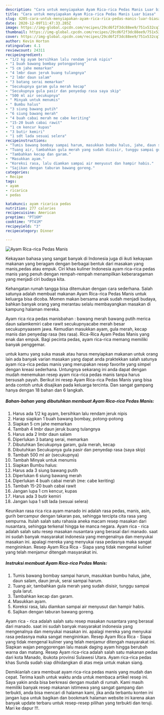 ```yaml
---
description: "Cara untuk menyiapakan Ayam Rica-rica Pedas Manis Luar biasa"
title: "Cara untuk menyiapakan Ayam Rica-rica Pedas Manis Luar biasa"
slug: 4205-cara-untuk-menyiapakan-ayam-rica-rica-pedas-manis-luar-biasa
date: 2020-12-09T11:47:33.285Z
image: https://img-global.cpcdn.com/recipes/29cd6f2f3dc88ee9/751x532cq70/ayam-rica-rica-pedas-manis-foto-resep-utama.jpg
thumbnail: https://img-global.cpcdn.com/recipes/29cd6f2f3dc88ee9/751x532cq70/ayam-rica-rica-pedas-manis-foto-resep-utama.jpg
cover: https://img-global.cpcdn.com/recipes/29cd6f2f3dc88ee9/751x532cq70/ayam-rica-rica-pedas-manis-foto-resep-utama.jpg
author: Kevin Horton
ratingvalue: 4.1
reviewcount: 24311
recipeingredient:
- "1/2 kg ayam bersihkan lalu rendam jeruk nipis"
- "1 buah bawang bombay potongpotong"
- "5 cm jahe memarkan"
- "4 lmbr daun jeruk buang tulangnya"
- "2 lmbr daun salam"
- "3 batang serai memarkan"
- "Secukupnya garam gula merah kecap"
- "Secukupnya gula pasir dan penyedap rasa saya skip"
- "500 ml air secukupnya"
- " Minyak untuk menumis"
- " Bumbu halus"
- "3 siung bawang putih"
- "6 siung bawang merah"
- "4 buah cabai merah me cabe keriting"
- "15-20 buah cabai rawit"
- "1 cm kencur kupas"
- "3 butir kemiri"
- "1 sdt lada sesuai selera"
recipeinstructions:
- "Tumis bawang bombay sampai harum, masukkan bumbu halus, jahe, daun salam, daun jeruk, serai sampai harum."
- "Tuang air, tambahkan gula merah yang sudah disisir, tunggu sampai gula larut."
- "Tambahkan kecap dan garam."
- "Masukkan ayam."
- "Koreksi rasa, lalu diamkan sampai air menyusut dan hampir habis."
- "Sajikan dengan taburan bawang goreng."
categories:
- Recipe
tags:
- ayam
- ricarica
- pedas

katakunci: ayam ricarica pedas 
nutrition: 277 calories
recipecuisine: American
preptime: "PT16M"
cooktime: "PT41M"
recipeyield: "3"
recipecategory: Dinner

---
```



![Ayam Rica-rica Pedas Manis](https://img-global.cpcdn.com/recipes/29cd6f2f3dc88ee9/751x532cq70/ayam-rica-rica-pedas-manis-foto-resep-utama.jpg)

Kekayaan bahasa yang sangat banyak di Indonesia juga di ikuti kekayaan makanan yang beragam dengan berbagai bentuk dari masakan yang manis,pedas atau empuk. Ciri khas kuliner Indonesia ayam rica-rica pedas manis yang penuh dengan rempah-rempah menampilkan keberaragaman yang menjadi ciri budaya kita.


Kehangatan rumah tangga bisa ditemukan dengan cara sederhana. Salah satunya adalah membuat makanan Ayam Rica-rica Pedas Manis untuk keluarga bisa dicoba. Momen makan bersama anak sudah menjadi budaya, bahkan banyak orang yang merantau selalu membayangkan masakan di kampung halaman mereka.

Ayam rica rica pedas manisbahan : bawang merah bawang putih merica daun salamkemiri cabe rawit secukupnyacabe merah besar secukupnyaasem jawa. Kemudian masukkan ayam, gula merah, kecap manis dan penyedap rasa (tes rasa). Rica-Rica Ayam Pedas Manis yang enak dan empuk. Bagi pecinta pedas, ayam rica-rica memang memiliki banyak penggemar.

untuk kamu yang suka masak atau harus menyiapkan makanan untuk orang lain ada banyak varian masakan yang dapat anda praktekkan salah satunya ayam rica-rica pedas manis yang merupakan resep favorite yang simpel dengan kreasi sederhana. Untungnya sekarang ini anda dapat dengan mudah menemukan resep ayam rica-rica pedas manis tanpa harus bersusah payah.
Berikut ini resep Ayam Rica-rica Pedas Manis yang bisa anda contoh untuk disajikan pada keluarga tercinta. Dan sangat gampang hanya dengan 18 bahan dan 6 langkah.


<!--inarticleads1-->

##### Bahan-bahan yang dibutuhkan membuat Ayam Rica-rica Pedas Manis:

1. Harus ada 1/2 kg ayam, bersihkan lalu rendam jeruk nipis
1. Harap siapkan 1 buah bawang bombay, potong-potong
1. Siapkan 5 cm jahe memarkan
1. Tambah 4 lmbr daun jeruk buang tulangnya
1. Harus ada 2 lmbr daun salam
1. Diperlukan 3 batang serai, memarkan
1. Dibutuhkan Secukupnya garam, gula merah, kecap
1. Dibutuhkan Secukupnya gula pasir dan penyedap rasa (saya skip)
1. Tambah 500 ml air (secukupnya)
1. Tambah  Minyak untuk menumis
1. Siapkan  Bumbu halus:
1. Harus ada 3 siung bawang putih
1. Diperlukan 6 siung bawang merah
1. Diperlukan 4 buah cabai merah (me: cabe keriting)
1. Tambah 15-20 buah cabai rawit
1. Jangan lupa 1 cm kencur, kupas
1. Harus ada 3 butir kemiri
1. Jangan lupa 1 sdt lada (sesuai selera)


Keunikan rasa rica rica ayam manado ini adalah rasa pedas, manis, asin, gurih bercampur dengan takaran pas, sehingga tercipta cita rasa yang sempurna. Itulah salah satu rahasia aneka macam resep masakan dari nusantara, sehingga terkenal hingga ke manca negara. Ayam rica - rica adalah salah satu resep masakan nusantara yang berasal dari manado. saat ini sudah banyak masyarakat indonesia yang mengenalnya dan menyukai masakan ini. apalagi mereka yang menyukai rasa pedasnya maka sangat mengininkan. Resep Ayam Rica Rica - Siapa yang tidak mengenal kuliner yang telah menjamur ditengah masyarakat ini. 

<!--inarticleads2-->

##### Instruksi membuat  Ayam Rica-rica Pedas Manis:

1. Tumis bawang bombay sampai harum, masukkan bumbu halus, jahe, daun salam, daun jeruk, serai sampai harum.
1. Tuang air, tambahkan gula merah yang sudah disisir, tunggu sampai gula larut.
1. Tambahkan kecap dan garam.
1. Masukkan ayam.
1. Koreksi rasa, lalu diamkan sampai air menyusut dan hampir habis.
1. Sajikan dengan taburan bawang goreng.


Ayam rica - rica adalah salah satu resep masakan nusantara yang berasal dari manado. saat ini sudah banyak masyarakat indonesia yang mengenalnya dan menyukai masakan ini. apalagi mereka yang menyukai rasa pedasnya maka sangat mengininkan. Resep Ayam Rica Rica - Siapa yang tidak mengenal kuliner yang telah menjamur ditengah masyarakat ini. Siapkan wajan penggorengan lalu masak daging ayam hingga berubah warna dan matang. Resep Ayam rica-rica adalah salah satu makanan pedas dari kota Manado, ibukota provinsi Sulawesi Utara. Ayam rica-rica pedas khas Sunda sudah siap dihidangkan di atas meja untuk makan siang. 

Demikianlah cara membuat ayam rica-rica pedas manis yang mudah dan cepat. Terima kasih untuk waktu anda untuk membaca artikel resep ini. Saya yakin anda bisa berkreasi dengan mudah di rumah. Kami masih memiliki banyak resep makanan istimewa yang sangat gampang dan terbukti, anda bisa mencari di halaman kami, jika anda terbantu konten ini jangan lupa untuk bagikan dan bookmark halaman website ini karena akan banyak update terbaru untuk resep-resep pilihan yang terbukti dan teruji. Mari ke dapur !!!. 
